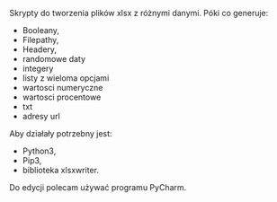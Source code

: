 Skrypty do tworzenia plików xlsx z różnymi danymi. Póki co generuje:
- Booleany, 
- Filepathy,
- Headery,
- randomowe daty
- integery
- listy z wieloma opcjami
- wartosci numeryczne
- wartosci procentowe
- txt
- adresy url

Aby działały potrzebny jest:
- Python3, 
- Pip3,
- biblioteka xlsxwriter.

Do edycji polecam używać programu PyCharm. 